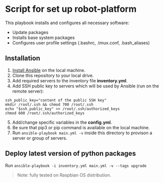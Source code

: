 Script for set up robot-platform
================================

This playbook installs and configures all necessary software:

- Update packages
- Installs base system packages
- Configures user profile settings (.bashrc, .tmux.conf, .bash_aliases)

## Installation

  1. [Install Ansible](http://docs.ansible.com/intro_installation.html) on the
     local machine.
  2. Clone this repository to your local drive.
  3. Add required servers to the inventory file **inventory.yml**.
  4. Add SSH public key to servers which will be used by Ansible (run on the
     remote server):
```$ su - root
ssh_public_key="content of the public SSH key"
mkdir /root/.ssh && chmod 700 /root/.ssh
echo "$ssh_public_key" >> /root/.ssh/authorized_keys
chmod 600 /root/.ssh/authorized_keys
```
  5. Add/change specific variables in the **config.yml**.
  6. Be sure that pip3 or pip command is available on the local machine.
  7. Run `ansible-playbook main.yml -v` inside this directory to provison
     a server or group of servers.

## Deploy latest version of python packages

Run `ansible-playbook -i inventory.yml main.yml -v --tags upgrade`

> Note: fully tested on Raspbian OS distribution.
